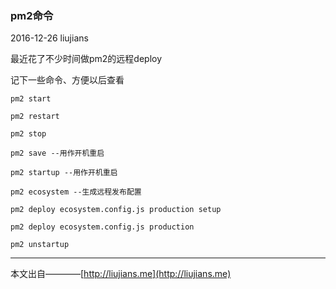 ### pm2命令

2016-12-26 liujians

最近花了不少时间做pm2的远程deploy

记下一些命令、方便以后查看

    pm2 start 
    
    pm2 restart

	pm2 stop
    
    pm2 save --用作开机重启
    
    pm2 startup --用作开机重启

	pm2 ecosystem --生成远程发布配置
	
	pm2 deploy ecosystem.config.js production setup

	pm2 deploy ecosystem.config.js production

	pm2 unstartup

___
本文出自————[http://liujians.me](http://liujians.me)